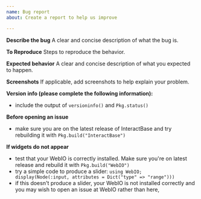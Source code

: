 ```yaml
---
name: Bug report
about: Create a report to help us improve

---
```


**Describe the bug**
A clear and concise description of what the bug is.

**To Reproduce**
Steps to reproduce the behavior.

**Expected behavior**
A clear and concise description of what you expected to happen.

**Screenshots**
If applicable, add screenshots to help explain your problem.

**Version info (please complete the following information):**
 - include the output of `versioninfo()` and `Pkg.status()`

**Before opening an issue**
- make sure you are on the latest release of InteractBase and try rebuilding it with `Pkg.build("InteractBase")`

**If widgets do not appear**
 - test that your WebIO is correctly installed. Make sure you're on latest release and rebuild it with `Pkg.build("WebIO")`
- try a simple code to produce a slider: `using WebIO; display(Node(:input, attributes = Dict("type" => "range")))`
- if this doesn't produce a slider, your WebIO is not installed correctly and you may wish to open an issue at WebIO rather than here,

